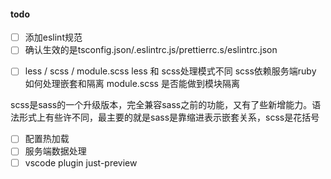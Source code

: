 #### todo
- [ ] 添加eslint规范
- [ ] 确认生效的是tsconfig.json/.eslintrc.js/prettierrc.s/eslintrc.json
<!-- https://juejin.cn/post/7082321860129456136 -->
<!-- 你可以使用 .eslint.* 文件或 package.json 文件中的 eslintConfig 选项来配置 ESLint。
 你的 .eslint.* 文件可以是 .eslintrc.json、.eslintrc.js 或 .eslintrc.yml。 
 json导出json格式
 js导出module.export 
-->
- [ ] less / scss / module.scss
less 和 scss处理模式不同 scss依赖服务端ruby 如何处理嵌套和隔离
module.scss 是否能做到模块隔离

scss是sass的一个升级版本，完全兼容sass之前的功能，又有了些新增能力。语法形式上有些许不同，最主要的就是sass是靠缩进表示嵌套关系，scss是花括号

- [ ] 配置热加载
- [ ] 服务端数据处理
- [ ] vscode plugin just-preview

